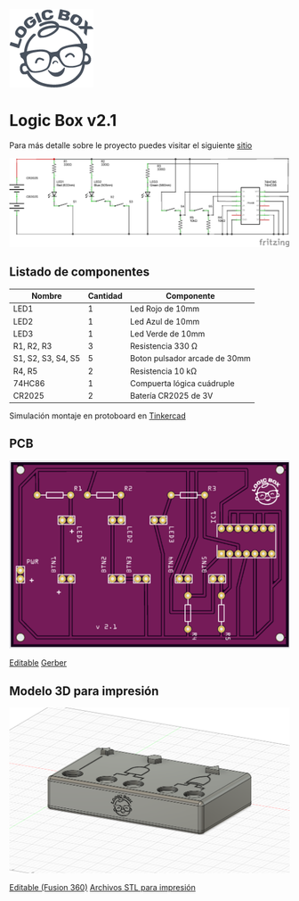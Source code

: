 ![Logic Box](logo.png)

# Logic Box v2.1

Para más detalle sobre le proyecto puedes visitar el siguiente [sitio](https://ezesoler.com/logicbox)

![Esquemático](schematic.png)

## Listado de componentes

| Nombre | Cantidad |  Componente  |
|--|--|--|
| LED1 | 1 | Led Rojo de 10mm |
| LED2 | 1 | Led Azul de 10mm |
| LED3 | 1 | Led Verde de 10mm |
| R1, R2, R3 | 3  | Resistencia 330 Ω |
| S1, S2, S3, S4, S5 | 5  | Boton pulsador arcade de 30mm |
| R4, R5 | 2  | Resistencia 10 kΩ |
| 74HC86 | 1  | Compuerta lógica cuádruple |
| CR2025 | 2  | Batería CR2025 de 3V |

Simulación montaje en protoboard en [Tinkercad](https://www.tinkercad.com/things/bEHhhJZuyzz?sharecode=dyOD2t0xn3G-a6pu4hyFaRKaPOuoOR1O2RBs0LghjeE) 

## PCB

![PCB](PCB_capture.png)

[Editable](Logic_Box_Schematic.fzz)
[Gerber](gerber/PCB_LB_v2.1.zip)

## Modelo 3D para impresión

![3D Model](3D_print_capture.png)

[Editable \(Fusion 360\)](3D%20Print/Logic%20Box%202.1.f3d)
[Archivos STL para impresión](3D%20Print/stl)